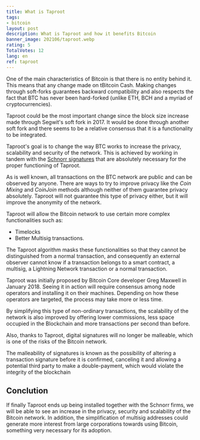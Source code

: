 ```yaml
---
title: What is Taproot
tags:
- bitcoin
layout: post
description: What is Taproot and how it benefits Bitcoin
banner_image: 202106/taproot.webp
rating: 5
TotalVotes: 12
lang: en
ref: taproot
---
```


One of the main characteristics of Bitcoin is that there is no entity behind it. This means that any change made on tBitcoin Cash. Making changes through soft-forks guarantees backward compatibility and also respects the fact that BTC has never been hard-forked (unlike ETH, BCH and a myriad of cryptocurrencies).

Taproot could be the most important change since the block size increase made through Segwit's soft fork in 2017. It would be done through another soft fork and there seems to be a relative consensus that it is a functionality to be integrated.

<!--more-->


Taproot's goal is to change the way BTC works to increase the privacy, scalability and security of the network. This is achieved by working in tandem with the [Schnorr signatures](/what-are-schnorr-signatures/) that are absolutely necessary for the proper functioning of Taproot.

As is well known, all transactions on the BTC network are public and can be observed by anyone. There are ways to try to improve privacy like the *Coin Mixing* and *CoinJoin* methods although neither of them guarantee privacy absolutely. Taproot will not guarantee this type of privacy either, but it will improve the anonymity of the network.

Taproot will allow the Bitcoin network to use certain more complex functionalities such as:
* Timelocks
* Better Multisig transactions.

The Taproot algorithm masks these functionalities so that they cannot be distinguished from a normal transaction, and consequently an external observer cannot know if a transaction belongs to a smart contract, a multisig, a Lightning Network transaction or a normal transaction.

Taproot was initially proposed by Bitcoin Core developer Greg Maxwell in January 2018. Seeing it in action will require consensus among node operators and installing it on their machines. Depending on how these operators are targeted, the process may take more or less time.

By simplifying this type of non-ordinary transactions, the scalability of the network is also improved by offering lower commissions, less space occupied in the Blockchain and more transactions per second than before.

Also, thanks to Taproot, digital signatures will no longer be malleable, which is one of the risks of the Bitcoin network.

The malleability of signatures is known as the possibility of altering a transaction signature before it is confirmed, canceling it and allowing a potential third party to make a double-payment, which would violate the integrity of the blockchain

## Conclution

If finally Taproot ends up being installed together with the Schnorr firms, we will be able to see an increase in the privacy, security and scalability of the Bitcoin network. In addition, the simplification of multisig addresses could generate more interest from large corporations towards using Bitcoin, something very necessary for its adoption. 